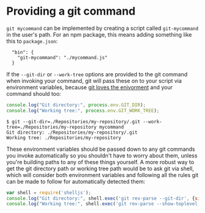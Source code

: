 # Providing a git command

`git mycommand` can be implemented by creating a script called `git-mycommand` in the user's path. For an npm
package, this means adding something like this to `package.json`:

```
  "bin": {
    "git-mycommand": "./mycommand.js"
  }
```

If the `--git-dir` or `--work-tree` options are provided to the git command when invoking your command, git will
pass these on to your script via environment variables, because [git loves the enivorment](https://git-scm.com/blog/2010/04/11/environment.html)
and your command should too:

```javascript
console.log("Git directory:", process.env.GIT_DIR);
console.log("Working tree:", process.env.GIT_WORK_TREE);
```

```
$ git --git-dir=./Repositories/my-repository/.git --work-tree=./Repositories/my-repository mycommand
Git directory: ./Repositories/my-repository/.git
Working tree: ./Repositories/my-repository
```

These environment variables should be passed down to any git commands you invoke automatically so you shouldn't have to
worry about them, unless you're building paths to any of these things yourself. A more robust way to get the git
directory path or working tree path would be to ask git via shell, which will consider both environment variables
and following all the rules git can be made to follow for automatically detected them:

```javascript
var shell = require('shelljs');
console.log("Git directory:", shell.exec('git rev-parse --git-dir', {silent:true}).stdout.trim());
console.log("Working tree:", shell.exec('git rev-parse --show-toplevel', {silent:true}).stdout.trim());
```